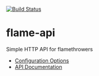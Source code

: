 [![Build Status](https://travis-ci.org/delta62/flame-api.svg?branch=master)](https://travis-ci.org/delta62/flame-api)

# flame-api
Simple HTTP API for flamethrowers

- [Configuration Options](https://github.com/delta62/flame-api/wiki/Configuration-Options)
- [API Documentation](https://github.com/delta62/flame-api/wiki/API-Actions)
